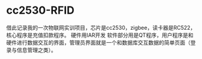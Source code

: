 # cc2530-RFID
借此记录我的一次物联网实训项目，芯片是cc2530，zigbee，读卡器是RC522，核心程序是充值扣款程序。
硬件用IAR开发
软件部分用是QT程序，用户程序是和硬件进行数据交互的界面，管理员界面就是一个和数据库交互数据的简单页面（登录与信息管理之类）。
